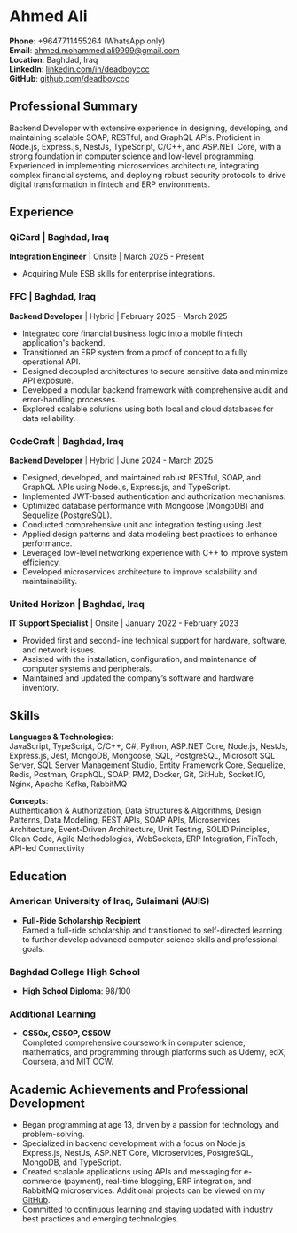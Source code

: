 # Ahmed Ali

**Phone**: +9647711455264 (WhatsApp only)  
**Email**: [ahmed.mohammed.ali9999@gmail.com](mailto:ahmed.mohammed.ali9999@gmail.com)  
**Location**: Baghdad, Iraq  
**LinkedIn**: [linkedin.com/in/deadboyccc](https://www.linkedin.com/in/deadboyccc)  
**GitHub**: [github.com/deadboyccc](https://github.com/deadboyccc)

## Professional Summary

Backend Developer with extensive experience in designing, developing, and maintaining scalable SOAP, RESTful, and GraphQL APIs. Proficient in Node.js, Express.js, NestJs, TypeScript, C/C++, and ASP.NET Core, with a strong foundation in computer science and low-level programming. Experienced in implementing microservices architecture, integrating complex financial systems, and deploying robust security protocols to drive digital transformation in fintech and ERP environments.

## Experience

### QiCard | Baghdad, Iraq
**Integration Engineer** | Onsite | March 2025 - Present  
- Acquiring Mule ESB skills for enterprise integrations.

### FFC | Baghdad, Iraq
**Backend Developer** | Hybrid | February 2025 - March 2025  
- Integrated core financial business logic into a mobile fintech application's backend.  
- Transitioned an ERP system from a proof of concept to a fully operational API.  
- Designed decoupled architectures to secure sensitive data and minimize API exposure.  
- Developed a modular backend framework with comprehensive audit and error-handling processes.  
- Explored scalable solutions using both local and cloud databases for data reliability.

### CodeCraft | Baghdad, Iraq
**Backend Developer** | Hybrid | June 2024 - March 2025  
- Designed, developed, and maintained robust RESTful, SOAP, and GraphQL APIs using Node.js, Express.js, and TypeScript.  
- Implemented JWT-based authentication and authorization mechanisms.  
- Optimized database performance with Mongoose (MongoDB) and Sequelize (PostgreSQL).  
- Conducted comprehensive unit and integration testing using Jest.  
- Applied design patterns and data modeling best practices to enhance performance.  
- Leveraged low-level networking experience with C++ to improve system efficiency.  
- Developed microservices architecture to improve scalability and maintainability.

### United Horizon | Baghdad, Iraq
**IT Support Specialist** | Onsite | January 2022 - February 2023  
- Provided first and second-line technical support for hardware, software, and network issues.  
- Assisted with the installation, configuration, and maintenance of computer systems and peripherals.  
- Maintained and updated the company’s software and hardware inventory.

## Skills

**Languages & Technologies**:  
JavaScript, TypeScript, C/C++, C#, Python, ASP.NET Core, Node.js, NestJs, Express.js, Jest, MongoDB, Mongoose, SQL, PostgreSQL, Microsoft SQL Server, SQL Server Management Studio, Entity Framework Core, Sequelize, Redis, Postman, GraphQL, SOAP, PM2, Docker, Git, GitHub, Socket.IO, Nginx, Apache Kafka, RabbitMQ

**Concepts**:  
Authentication & Authorization, Data Structures & Algorithms, Design Patterns, Data Modeling, REST APIs, SOAP APIs, Microservices Architecture, Event-Driven Architecture, Unit Testing, SOLID Principles, Clean Code, Agile Methodologies, WebSockets, ERP Integration, FinTech, API-led Connectivity

## Education

### American University of Iraq, Sulaimani (AUIS)
- **Full-Ride Scholarship Recipient**  
  Earned a full-ride scholarship and transitioned to self-directed learning to further develop advanced computer science skills and professional goals.

### Baghdad College High School
- **High School Diploma**: 98/100

### Additional Learning
- **CS50x, CS50P, CS50W**  
  Completed comprehensive coursework in computer science, mathematics, and programming through platforms such as Udemy, edX, Coursera, and MIT OCW.

## Academic Achievements and Professional Development

- Began programming at age 13, driven by a passion for technology and problem-solving.  
- Specialized in backend development with a focus on Node.js, Express.js, NestJs, ASP.NET Core, Microservices, PostgreSQL, MongoDB, and TypeScript.  
- Created scalable applications using APIs and messaging for e-commerce (payment), real-time blogging, ERP integration, and RabbitMQ microservices. Additional projects can be viewed on my [GitHub](https://github.com/deadboyccc).  
- Committed to continuous learning and staying updated with industry best practices and emerging technologies.
